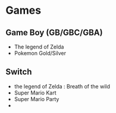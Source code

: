 # Games

## Game Boy \(GB/GBC/GBA\)

* The legend of Zelda
* Pokemon Gold/Silver

## Switch

* the legend of Zelda : Breath of the wild
* Super Mario Kart
* Super Mario Party
* 

